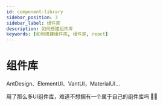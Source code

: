 ```yaml
---
id: component-library
sidebar_position: 3
sidebar_label: 组件库
description: 如何搭建组件库
keywords: [如何搭建组件库, 组件库, react]
---
```


# 组件库

AntDesign、ElementUI、VantUI，MaterialUI...

用了那么多UI组件库，难道不想拥有一个属于自己的组件库吗 👨‍🎨
